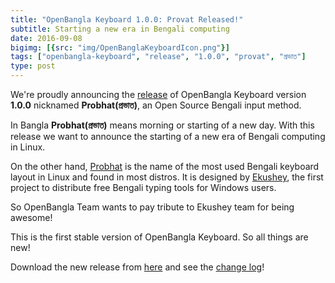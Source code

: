```yaml
---
title: "OpenBangla Keyboard 1.0.0: Provat Released!"
subtitle: Starting a new era in Bengali computing
date: 2016-09-08
bigimg: [{src: "img/OpenBanglaKeyboardIcon.png"}]
tags: ["openbangla-keyboard", "release", "1.0.0", "provat", "প্রভাত"]
type: post
---
```


We're proudly announcing the [release](https://github.com/OpenBangla/OpenBangla-Keyboard/releases/tag/1.0.0) of OpenBangla Keyboard version **1.0.0** nicknamed **Probhat(প্রভাত)**, an Open Source Bengali input method.

In Bangla **Probhat(প্রভাত)** means morning or starting of a new day. With this release we want to announce the starting of a new era of Bengali computing in Linux.

On the other hand, [Probhat](http://www.ekushey.org/?page/probhat_layout) is the name of the most used Bengali keyboard layout in Linux and found in most distros. It is designed by [Ekushey](http://www.ekushey.org/), the first project to distribute free Bengali typing tools for Windows users.

So OpenBangla Team wants to pay tribute to Ekushey team for being awesome!

This is the first stable version of OpenBangla Keyboard. So all things are new!

Download the new release from [here](http://openbangla.github.io/download) and see the [change log](https://github.com/OpenBangla/OpenBangla-Keyboard/blob/master/CHANGELOG.md)!